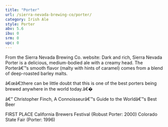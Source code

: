 ```yaml
---
title: "Porter"
url: /sierra-nevada-brewing-co/porter/
category: Irish Ale
style: Porter
abv: 5.6
ibu: 0
srm: 0
upc: 0
---
```

From the Sierra Nevada Brewing Co. website:
Dark and rich, Sierra Nevada Porter is a delicious, medium-bodied ale with a creamy head. The Porterâ€™s smooth flavor (malty with hints of caramel) comes from a blend of deep-roasted barley malts.


â€œâ€¦there can be little doubt that this is one of the best porters being brewed anywhere in the world today.â€�

â€” Christopher Finch, A Connoisseurâ€™s Guide 
to the Worldâ€™s Best Beer

FIRST PLACE
California Brewers Festival (Robust Porter: 2000)
Colorado State Fair (Porter: 1996)
